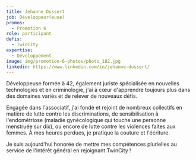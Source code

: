 ```yaml
---
title: Jehanne Dussert
job: Développeur(euse)
promos:
  - Promotion 6
role: participant
defis:
  - TwinCity
expertise:
  - Développement
image: img/promotion-6-photos/photo_182.jpg
linkedin: https://www.linkedin.com/in/jehanne-dussert/
---
```


Développeuse formée à 42, également juriste spécialisée en nouvelles technologies et en criminologie, j'ai à cœur d'apprendre toujours plus dans des domaines variés et de relever de nouveaux défis.

Engagée dans l'associatif, j'ai fondé et rejoint de nombreux collectifs en matière de lutte contre les discriminations, de sensibilisation à l'endométriose (maladie gynécologique qui touche une personne menstruée sur dix), ou encore de lutte contre les violences faites aux femmes. À mes heures perdues, je pratique la couture et l'écriture.

Je suis aujourd'hui honorée de mettre mes compétences plurielles au service de l'intérêt général en rejoignant TwinCity !
